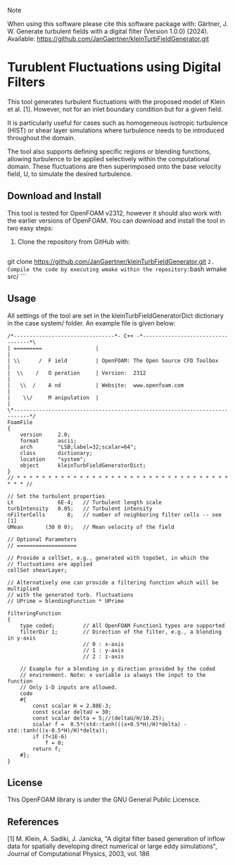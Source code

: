 > [!NOTE]
> When using this software please cite this software package with:
> Gärtner, J. W. Generate turbulent fields with a digital filter (Version 1.0.0) (2024).
> Available: https://github.com/JanGaertner/kleinTurbFieldGenerator.git

# Turublent Fluctuations using Digital Filters

This tool generates turbulent fluctuations with the proposed model of 
Klein et al. [1]. However, not for an inlet boundary condition but for a 
given field. 

It is particularly useful for cases such as homogeneous isotropic turbulence (HIST) or shear layer simulations where turbulence needs to be introduced throughout the domain.

The tool also supports defining specific regions or blending functions, allowing turbulence to be applied selectively within the computational domain. These fluctuations are then superimposed onto the base velocity field, U, to simulate the desired turbulence.

## Download and Install

This tool is tested for OpenFOAM v2312, however it should also work with the 
earlier versions of OpenFOAM. You can download and install the tool in two
easy steps:

 1. Clone the repository from GitHub with: 
    ```bash
git clone https://github.com/JanGaertner/kleinTurbFieldGenerator.git
    ```
 2. Compile the code by executing wmake within the repository:
    ```bash
wmake src/
    ```

## Usage 

All settings of the tool are set in the kleinTurbFieldGeneratorDict dictionary
in the case system/ folder. An example file is given below:

```
/*--------------------------------*- C++ -*----------------------------------*\
| =========                 |                                                 |
| \\      /  F ield         | OpenFOAM: The Open Source CFD Toolbox           |
|  \\    /   O peration     | Version:  2312                                  |
|   \\  /    A nd           | Website:  www.openfoam.com                      |
|    \\/     M anipulation  |                                                 |
\*---------------------------------------------------------------------------*/
FoamFile
{
    version     2.0;
    format      ascii;
    arch        "LSB;label=32;scalar=64";
    class       dictionary;
    location    "system";
    object      kleinTurbFieldGeneratorDict;
}
// * * * * * * * * * * * * * * * * * * * * * * * * * * * * * * * * * * * * * //

// Set the turbulent properties
Lt              6E-4;   // Turbulent length scale
turbIntensity   0.05;   // Turbulent intensity
nFilterCells       8;   // number of neighboring filter cells -- see [1]
UMean       (30 0 0);   // Mean velocity of the field

// Optional Parameters
// ===================

// Provide a cellSet, e.g., generated with topoSet, in which the 
// fluctuations are applied
cellSet shearLayer;

// Alternatively one can provide a filtering function which will be multiplied
// with the generated turb. fluctuations
// UPrime = blendingFunction * UPrime

filteringFunction
{
    type coded;         // All OpenFOAM Function1 types are supported
    filterDir 1;        // Direction of the filter, e.g., a blending in y-axis
                        // 0 : x-axis
                        // 1 : y-axis
                        // 2 : z-axis
    
    // Example for a blending in y direction provided by the coded
    // environment. Note: x variable is always the input to the function
    // Only 1-D inputs are allowed.
    code
    #{
        const scalar H = 2.88E-3;
        const scalar deltaU = 30;
        const scalar delta = 5;//(deltaU/H/10.25);
        scalar f =  0.5*(std::tanh(((x+0.5*H)/H)*delta) - std::tanh(((x-0.5*H)/H)*delta));
        if (f<1E-6)
            f = 0;
        return f;
    #};
}
```
## License
This OpenFOAM library is under the GNU General Public Licensce.

## References
[1] M. Klein, A. Sadiki, J. Janicka, "A digital filter based generation of 
        inflow data for spatially developing direct numerical or large eddy 
        simulations", Journal of Computational Physics, 2003, vol. 186